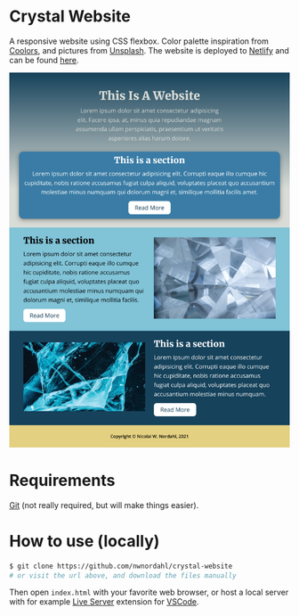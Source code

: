 # Crystal Website

A responsive website using CSS flexbox. Color palette inspiration from [Coolors](https://coolors.co), and pictures from [Unsplash](https://unsplash.com). The website is deployed to [Netlify](https://netlify.com) and can be found [here](https://zealous-heyrovsky-6a41f6.netlify.app/).

<img src="img/screenshot.png" />

# Requirements

[Git](https://git-scm.com) (not really required, but will make things easier).

# How to use (locally)

```bash
$ git clone https://github.com/nwnordahl/crystal-website
# or visit the url above, and download the files manually
```

Then open `index.html` with your favorite web browser, or host a local server with for example [Live Server](https://ritwickdey.github.io/vscode-live-server/) extension for [VSCode](https://code.visualstudio.com/).
